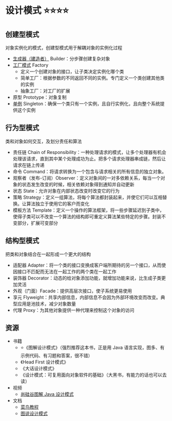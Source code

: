 # 设计模式 ⭐⭐⭐⭐

## 创建型模式

对象实例化的模式，创建型模式用于解耦对象的实例化过程

-  [生成器（建造者）](builder.md) Builder：分步骤创建复杂对象
-  [工厂模式](factory.md) Factory
   -  定义一个创建对象的接口，让子类决定实例化哪个类
   -  简单工厂：根据参数的不同返回不同的实例。专门定义一个类创建其他类的实例
   -  抽象工厂：对工厂的扩展
-  原型 Prototype：对象复制
-  [单例](singleton.md) Singleton：确保一个类只有一个实例，且自行实例化，且向整个系统提供这个实例

## 行为型模式

类和对象如何交互，及划分责任和算法

-  责任链 Chain of Responsibility：一种处理请求的模式，让多个处理器有机会处理该请求，直到其中某个处理成功为止。把多个请求处理器串成链，然后让请求在链上传递
-  命令 Command：将请求转换为一个包含与请求相关的所有信息的独立对象。
-  观察者（发布-订阅）Observer：定义对象间的一对多依赖关系，每当一个对象的状态发生改变的时候，相关依赖对象得到通知并自动更新
-  状态 State：允许对象在内部状态改变时改变它的行为
-  策略 Strategy：定义一组算法，将每个算法都封装起来，并使它们可以互相替换。让算法独立于使用它的客户而变化
-  模板方法 Template：定义一个操作的算法框架，将一些步骤延迟到子类中，使得子类可以不改变一个算法的结构即可重定义算法某些特定的步骤。封装不变部分，扩展可变部分

## 结构型模式

把类和对象结合在一起形成一个更大的结构

-  适配器 Adapter：将一个类的接口变换成客户端所期待的另一个接口，从而使因接口不匹配而无法在一起工作的两个类在一起工作
-  装饰器 Decorator：动态的给对象添加功能，就增加功能来说，比生成子类更加灵活
-  外观（门面）Facade：提供高层次接口，使子系统更易使用
-  享元 Flyweight：共享内部信息，内部信息不会因为外部环境改变而改变。典型应用是池技术，减少对象数量
-  代理 Proxy：为其他对象提供一种代理来控制这个对象的访问

## 资源

-  书籍
   -  ⭐《图解设计模式》（强烈推荐这本书，正是用 Java 语言实现，图多、有示例代码、有习题和答案，很不错）
   -  《Head First 设计模式》
   -  《大话设计模式》
   -  《设计模式：可复用面向对象软件的基础》（大黑书，有能力的话也可以去读）
-  视频
   -  [尚硅谷图解 Java 设计模式](https://www.bilibili.com/video/BV1G4411c7N4)
-  文档
   -  [菜鸟教程](https://www.runoob.com/design-pattern/design-pattern-tutorial.html)
   -  [图说设计模式](https://design-patterns.readthedocs.io/zh_CN/latest/)

